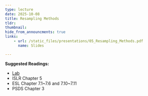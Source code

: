 ```yaml
---
type: lecture
date: 2025-10-08
title: Resampling Methods
tldr: 
thumbnail: 
hide_from_announcments: true
links: 
    - url: /static_files/presentations/05_Resampling_Methods.pdf
      name: Slides

---
```

**Suggested Readings:**
- [Lab](https://github.com/phonchi/nsysu-math524/blob/main/static_files/presentations/Ch05-resample-lab-zh.ipynb)
- ISLR Chapter 5
- ESL Chapter 7.1~7.6 and 7.10~7.11
- PSDS Chapter 3

